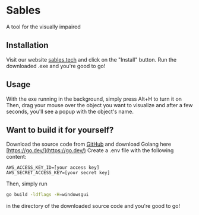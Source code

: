 # Sables
A tool for the visually impaired

## Installation
Visit our website [sables.tech](https://sables.tech) and click on the "Install" button.
Run the downloaded .exe and you're good to go!

## Usage
With the exe running in the background, simply press Alt+H to turn it on
Then, drag your mouse over the object you want to visualize and after a few seconds, you'll see a popup with the object's name.


## Want to build it for yourself?
Download the source code from [GitHub](https://github.com/TAJ4K/Sables/tree/main/client) and download Golang here [https://go.dev/](https://go.dev/)
Create a .env file with the following content:
```env
AWS_ACCESS_KEY_ID=[your access key]
AWS_SECRET_ACCESS_KEY=[your secret key]
```
Then, simply run 
```sh
go build -ldflags -H=windowsgui
```
in the directory of the downloaded source code and you're good to go!